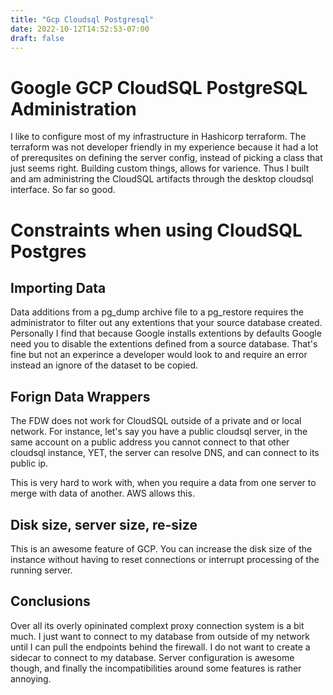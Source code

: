 ```yaml
---
title: "Gcp Cloudsql Postgresql"
date: 2022-10-12T14:52:53-07:00
draft: false
---
```


# Google GCP CloudSQL PostgreSQL Administration  


I like to configure most of my infrastructure in Hashicorp terraform. The terraform was not developer friendly in my experience because it had a lot of prerequsites on defining the server config, instead of picking a class that just seems right. Building custom things, allows for varience. Thus I built and am administring the CloudSQL artifacts through the desktop cloudsql interface. So far so good.


# Constraints when using CloudSQL Postgres


## Importing Data

Data additions from a pg_dump archive file to a pg_restore requires the administrator to filter out any extentions that your source database created. Personally I find that because Google installs extentions by defaults Google need you to disable the extentions defined from a source database. That's fine but not an experince a developer would look to and require an error instead an ignore of the dataset to be copied.


## Forign Data Wrappers

The FDW does not work for CloudSQL outside of a private and or local network. For instance, let's say you have a public cloudsql server, in the same account on a public address you cannot connect to that other cloudsql instance, YET, the server can resolve DNS, and can connect to its public ip.

This is very hard to work with, when you require a data from one server to merge with data of another. AWS allows this.

## Disk size, server size, re-size

This is an awesome feature of GCP. You can increase the disk size of the instance without having to reset connections or interrupt processing of the running server.


## Conclusions 

Over all its overly opininated complext proxy connection system is a bit much. I just want to connect to my database from outside of my network until I can pull the endpoints behind the firewall. I do not want to create a sidecar to connect to my database. Server configuration is awesome though, and finally the incompatibilities around some features is rather annoying.



